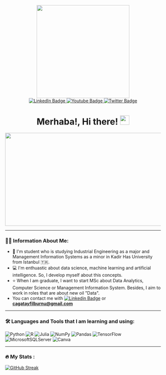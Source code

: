 <div id="header" align="center">
  <img src="https://media.giphy.com/media/wwg1suUiTbCY8H8vIA/giphy-downsized-large.gif" width="300"/>
</div>

<div id="badges", align="center">
  <a href="https://www.linkedin.com/in/cagatayfilburnu">
    <img src="https://img.shields.io/badge/LinkedIn-blue?style=for-the-badge&logo=linkedin&logoColor=white" alt="LinkedIn Badge"/>
  </a>
  <a href="https://medium.com/@cagatayfilburnu">
    <img src="https://img.shields.io/badge/Medium-12100E?style=for-the-badge&logo=medium&logoColor=white" alt="Youtube Badge"/>
  </a>
  <a href="https://twitter.com/cagatayfilburnu">
    <img src="https://img.shields.io/badge/Twitter-blue?style=for-the-badge&logo=twitter&logoColor=white" alt="Twitter Badge"/>
  </a>
</div>

<h1 align="center">
  Merhaba!, Hi there! 
  <img src="https://media.giphy.com/media/hvRJCLFzcasrR4ia7z/giphy.gif" width="30px"/>
</h1>

<div align="center">
  <img src="https://media.giphy.com/media/xT9C25UNTwfZuk85WP/giphy-downsized.gif" width="600" height="300"/>
</div>

---

### :man_technologist: Information About Me:
- 🏫 I'm student who is studying Industrial Engineering as a major and Management Information Systems as a minor in Kadir Has University from Istanbul 🇹🇷.
- 💻 I'm enthuastic about data science, machine learning and artificial intelligence. So, I develop myself about this concepts.
- ⭐ When I am graduate, I want to start MSc about Data Analytics, Computer Science or Management Information System. Besides, I aim to work in roles that are about new oil "Data".
- You can contact me with [![Linkedin Badge](https://img.shields.io/badge/-kakbar-blue?style=flat&logo=Linkedin&logoColor=white)](https://www.linkedin.com/in/cagatayfilburnu) or **cagatayfilburnu@gmail.com**

---

### :hammer_and_wrench: Languages and Tools that I am learning and using:
![Python](https://img.shields.io/badge/python-3670A0?style=for-the-badge&logo=python&logoColor=ffdd54) ![R](https://img.shields.io/badge/r-%23276DC3.svg?style=for-the-badge&logo=r&logoColor=white) 	![Julia](https://img.shields.io/badge/-Julia-9558B2?style=for-the-badge&logo=julia&logoColor=white) ![NumPy](https://img.shields.io/badge/numpy-%23013243.svg?style=for-the-badge&logo=numpy&logoColor=white) ![Pandas](https://img.shields.io/badge/pandas-%23150458.svg?style=for-the-badge&logo=pandas&logoColor=white) ![TensorFlow](https://img.shields.io/badge/TensorFlow-%23FF6F00.svg?style=for-the-badge&logo=TensorFlow&logoColor=white) ![MicrosoftSQLServer](https://img.shields.io/badge/Microsoft%20SQL%20Sever-CC2927?style=for-the-badge&logo=microsoft%20sql%20server&logoColor=white) ![Canva](https://img.shields.io/badge/Canva-%2300C4CC.svg?style=for-the-badge&logo=Canva&logoColor=white)

---

### :fire: My Stats :
[![GitHub Streak](https://github-readme-streak-stats.herokuapp.com/?user=cagatayfilburnu&theme=dark&background=000000)](https://git.io/streak-stats)


<!--
**cagatayfilburnu/CagatayFilburnu** is a ✨ _special_ ✨ repository because its `README.md` (this file) appears on your GitHub profile.
![Top Langs](https://github-readme-stats.vercel.app/api/top-langs/?username=cagatayfilburnu&layout=compact&theme=vision-friendly-dark)
https://gprm.itsvg.ina/

- 🔭 I’m currently working on ...
- 🌱 I’m currently learning ...
- 👯 I’m looking to collaborate on ...
- 🤔 I’m looking for help with ...
- 💬 Ask me about ...
- 📫 How to reach me: ...
- 😄 Pronouns: ...
- ⚡ Fun fact: ...

<h1>
  Merhaba!, Hi there! 
  <img src="https://media.giphy.com/media/hvRJCLFzcasrR4ia7z/giphy.gif" width="30px"/>
</h1>

[![](https://visitcount.itsvg.in/api?id=cagatayfilburnu&icon=0&color=0)](https://visitcount.itsvg.in)

<div id="badges">
  <a href="https://www.linkedin.com/in/cagatayfilburnu/">
    <img src="https://img.shields.io/badge/LinkedIn-blue?style=for-the-badge&logo=linkedin&logoColor=white" alt="LinkedIn Badge"/>
  </a>
  <a href="https://twitter.com/cagatayfilburnu">
    <img src="https://img.shields.io/badge/Twitter-blue?style=for-the-badge&logo=twitter&logoColor=white" alt="Twitter Badge"/>
  </a>
</div>
-->

<!-- Proudly created with GPRM ( https://gprm.itsvg.in ) -->
